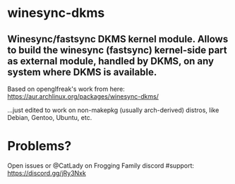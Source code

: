 # winesync-dkms
Winesync/fastsync DKMS kernel module. Allows to build the winesync (fastsync) kernel-side part as external module, handled by DKMS, on any system where DKMS is available.
---

Based on openglfreak's work from here:
https://aur.archlinux.org/packages/winesync-dkms/

...just edited to work on non-makepkg (usually arch-derived) distros, like Debian, Gentoo, Ubuntu, etc.

# Problems?

Open issues or @CatLady on Frogging Family discord #support:
https://discord.gg/jRy3Nxk
